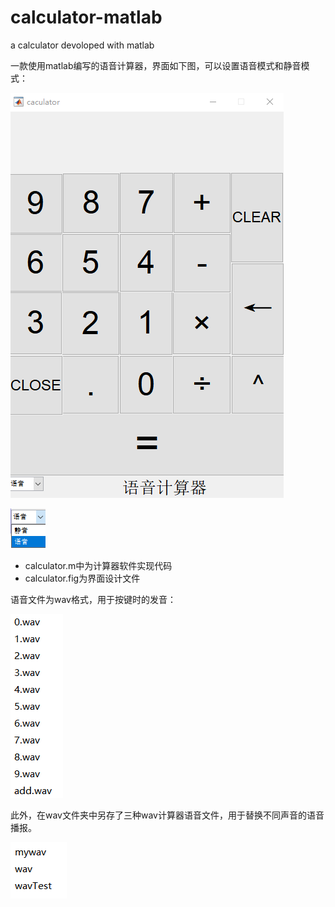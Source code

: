 # calculator-matlab
a calculator devoloped with matlab

一款使用matlab编写的语音计算器，界面如下图，可以设置语音模式和静音模式：

![image-20220107143538339](README.assets/202201071437801.png)

![image-20220107143603880](README.assets/202201071436944.png)

- calculator.m中为计算器软件实现代码
- calculator.fig为界面设计文件

语音文件为wav格式，用于按键时的发音：

![image-20220107150001503](README.assets/image-20220107150001503.png)

此外，在wav文件夹中另存了三种wav计算器语音文件，用于替换不同声音的语音播报。

![image-20220107150133341](README.assets/image-20220107150133341.png)
